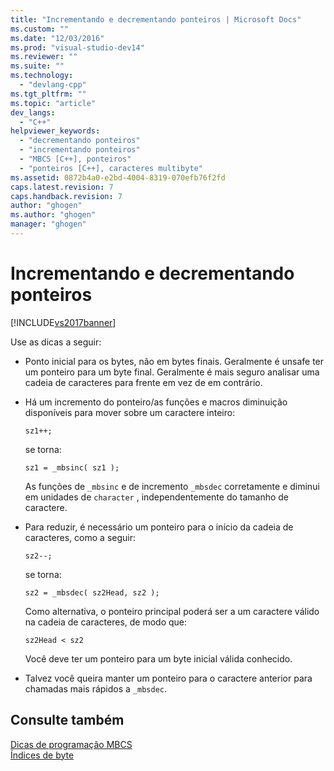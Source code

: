 ```yaml
---
title: "Incrementando e decrementando ponteiros | Microsoft Docs"
ms.custom: ""
ms.date: "12/03/2016"
ms.prod: "visual-studio-dev14"
ms.reviewer: ""
ms.suite: ""
ms.technology: 
  - "devlang-cpp"
ms.tgt_pltfrm: ""
ms.topic: "article"
dev_langs: 
  - "C++"
helpviewer_keywords: 
  - "decrementando ponteiros"
  - "incrementando ponteiros"
  - "MBCS [C++], ponteiros"
  - "ponteiros [C++], caracteres multibyte"
ms.assetid: 0872b4a0-e2bd-4004-8319-070efb76f2fd
caps.latest.revision: 7
caps.handback.revision: 7
author: "ghogen"
ms.author: "ghogen"
manager: "ghogen"
---
```

# Incrementando e decrementando ponteiros
[!INCLUDE[vs2017banner](../assembler/inline/includes/vs2017banner.md)]

Use as dicas a seguir:  
  
-   Ponto inicial para os bytes, não em bytes finais.  Geralmente é unsafe ter um ponteiro para um byte final.  Geralmente é mais seguro analisar uma cadeia de caracteres para frente em vez de em contrário.  
  
-   Há um incremento do ponteiro\/as funções e macros diminuição disponíveis para mover sobre um caractere inteiro:  
  
    ```  
    sz1++;  
    ```  
  
     se torna:  
  
    ```  
    sz1 = _mbsinc( sz1 );  
    ```  
  
     As funções de `_mbsinc` e de incremento `_mbsdec` corretamente e diminui em unidades de `character` , independentemente do tamanho de caractere.  
  
-   Para reduzir, é necessário um ponteiro para o início da cadeia de caracteres, como a seguir:  
  
    ```  
    sz2--;  
    ```  
  
     se torna:  
  
    ```  
    sz2 = _mbsdec( sz2Head, sz2 );  
    ```  
  
     Como alternativa, o ponteiro principal poderá ser a um caractere válido na cadeia de caracteres, de modo que:  
  
    ```  
    sz2Head < sz2  
    ```  
  
     Você deve ter um ponteiro para um byte inicial válida conhecido.  
  
-   Talvez você queira manter um ponteiro para o caractere anterior para chamadas mais rápidos a `_mbsdec`.  
  
## Consulte também  
 [Dicas de programação MBCS](../Topic/MBCS%20Programming%20Tips.md)   
 [Índices de byte](../text/byte-indices.md)
